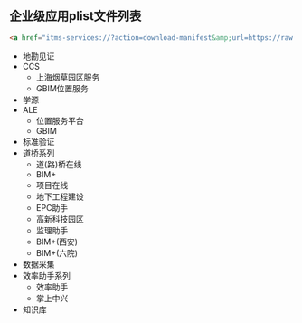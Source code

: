 ## 企业级应用plist文件列表

```html
<a href="itms-services://?action=download-manifest&amp;url=https://raw.githubusercontent.com/l900416/plistForiOS/master/xxx.plist" > </a>

```
>
>

* 地勘见证
* CCS
  * 上海烟草园区服务
  * GBIM位置服务
* 学源
* ALE
  * 位置服务平台
  * GBIM
* 标准验证
* 道桥系列
  * 道(路)桥在线
  * BIM+
  * 项目在线
  * 地下工程建设
  * EPC助手
  * 高新科技园区
  * 监理助手
  * BIM+(西安)
  * BIM+(六院)
* 数据采集
* 效率助手系列
  * 效率助手
  * 掌上中兴
* 知识库
